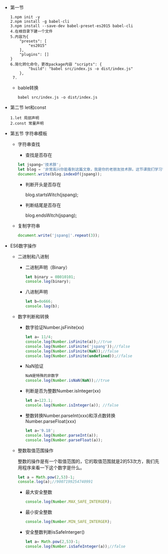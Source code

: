 * 第一节

  ```
  1.npm init -y
  2.npm install -g babel-cli
  3.npm install --save-dev babel-preset-es2015 babel-cli
  4.在根目录下建一个文件
  5.内容为{
      "presets": [
          "es2015"
      ],
      "plugins": []
  }
  6.简化转化命令，更改package内容 "scripts": {
          "build": "babel src/index.js -o dist/index.js"
      },
   7.
  ```

  * bable转换

    ```
    babel src/index.js -o dist/index.js
    ```

* 第二节 let和const

  ```
  1.let 局部声明
  2.const 常量声明
  ```

* 第五节 字符串模板

  * 字符串查找

    * 查找是否存在

    ```js
    let jspang='技术胖';
    let blog = '非常高兴你能看到这篇文章，我是你的老朋友技术胖。这节课我们学习字符串模版。';
    document.write(blog.indexOf(jspang));
    ```

    * 判断开头是否存在

      blog.startsWitch(jspang);

    * 判断结尾是否存在

      blog.endsWitch(jspang);

  * 复制字符串

    ```js
    document.write('jspang|'.repeat(3));
    ```

* ES6数字操作

  * 二进制和八进制

    * 二进制声明（Binary）

      ```js
      let binary = 0B010101;
      console.log(binary);
      ```

    * 八进制声明

      ```js
      let b=0o666;
      console.log(b);
      ```

  * 数字判断和转换

    * 数字验证Number.jsFinite(xx)

      ```js
      let a= 11/4;
      console.log(Number.isFinite(a));//true
      console.log(Number.isFinite('jspang'));//false
      console.log(Number.isFinite(NaN));//false
      console.log(Number.isFinite(undefined));//false
      ```

    * NaN验证

      ```js
      NaN是特殊的非数字
      console.log(Number.isNaN(NaN));//true
      ```

    * 判断是否为整数Number.isInteger(xx)

      ```js
      let a=123.1;
      console.log(Number.isInteger(a)); //false
      ```

    * 整数转换Number.parseInt(xxx)和浮点数转换Number.parseFloat(xxx)

      ```js
      let a='9.18';
      console.log(Number.parseInt(a)); 
      console.log(Number.parseFloat(a));
      ```

  * 整数取值范围操作

    整数的操作是有一个取值范围的，它的取值范围就是2的53次方，我们先用程序来看一下这个数字是什么。

    ```js
    let a = Math.pow(2,53)-1;
    console.log(a);//9007199254740991
    ```

    * 最大安全整数

      ```js
      console.log(Number.MAX_SAFE_INTERGER);
      ```

    * 最小安全整数

      ```js
      console.log(Number.MIN_SAFE_INTERGER);
      ```

    * 安全整数判断isSafeInterger()

      ```js
      let a= Math.pow(2,53)-1;
      console.log(Number.isSafeInteger(a));//false
      ```

